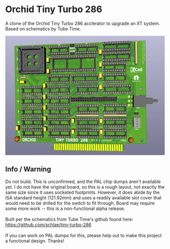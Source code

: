 # Orchid Tiny Turbo 286
A clone of the Orchid Tiny Turbo 286 acclerator to upgrade an XT system. Based on schematics by Tube Time.

![pic](pic.jpg)

## Info / Warning
Do not build. This is unconfirmed, and the PAL chip dumps aren't available yet. I do not have the original board, so this is a rough layout, not exactly the same size since it uses socketed footprints. However, it does abide by the ISA standard height (121.92mm) and uses a readily available slot cover that would need to be drilled for the switch to fit through. Board may require some more work -- this is a non-functional alpha release.
\
\
Built per the schematics from Tube Time's github found here: https://github.com/schlae/tiny-turbo-286
\
\
If you can work on PAL dumps for this, please help out to make this project a functional design. Thanks!
